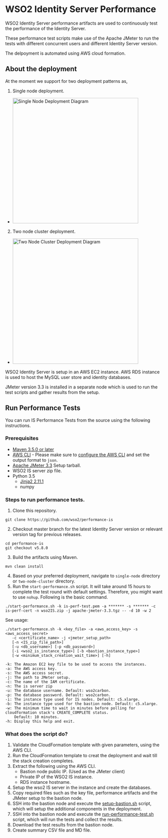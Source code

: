 # WSO2 Identity Server Performance

WSO2 Identity Server performance artifacts are used to continuously test the performance of the Identity Server.

These performance test scripts make use of the Apache JMeter to run the tests with different concurrent users and different Identity Server version.

The delpoyment is automated using AWS cloud formation. 

## About the deployment

At the moment we support for two deployment patterns as,
1. Single node deployment.
  - <img src="common/images/deployment-diagram-singlenode.png" height="400" alt="Single Node Deployment Diagram">

2. Two node cluster deployment.
  - <img src="common/images/deployment-diagram-twonode-cluster.png" height="400" alt="Two Node Cluster Deployment Diagram">

WSO2 Identity Server is setup in an AWS EC2 instance. AWS RDS instance is used to host the MySQL user store and identity databases.

JMeter version 3.3 is installed in a separate node which is used to run the test scripts and gather results from the setup.


## Run Performance Tests

You can run IS Performance Tests from the source using the following instructions.

### Prerequisites

* [Maven 3.5.0 or later](https://maven.apache.org/download.cgi)
* [AWS CLI](https://aws.amazon.com/cli/) - Please make sure to [configure the AWS CLI](https://docs.aws.amazon.com/cli/latest/userguide/cli-chap-getting-started.html) and set the output format to `json`.
* [Apache JMeter 3.3](https://jmeter.apache.org/) Setup tarball.
* WSO2 IS server zip file.
* Python 3.5
    * [Jinja2 2.11.1](https://pypi.org/project/Jinja2/)
    * numpy

### Steps to run performance tests.

1. Clone this repository.

```
git clone https://github.com/wso2/performance-is
```
2. Checkout master branch for the latest Identity Server version or relevant version tag for previous releases.
```
cd performance-is
git checkout v5.8.0
```
3. Build the artifacts using Maven.
```
mvn clean install
```

4. Based on your preferred deployment, navigate to `single-node` directory or `two-node-cluster` directory.
4. Run the `start-performance.sh` script. It will take around 15 hours to complete the test round with default settings. Therefore, you might want to use `nohup`. Following is the basic command.
```
./start-performance.sh -k is-perf-test.pem -a ******* -s ******* -c is-perf-cert -n wso2IS.zip -j apache-jmeter-3.3.tgz -- -d 10 -w 2
```

See usage:

```
./start-performance.sh -k <key_file> -a <aws_access_key> -s <aws_access_secret>
   -c <certificate_name> -j <jmeter_setup_path>
   [-n <IS_zip_file_path>]
   [-u <db_username>] [-p <db_password>]
   [-i <wso2_is_instance_type>] [-b <bastion_instance_type>]
   [-w <minimum_stack_creation_wait_time>] [-h]

-k: The Amazon EC2 key file to be used to access the instances.
-a: The AWS access key.
-s: The AWS access secret.
-j: The path to JMeter setup.
-c: The name of the IAM certificate.
-n: The is server zip
-u: The database username. Default: wso2carbon.
-p: The database password. Default: wso2carbon.
-i: The instance type used for IS nodes. Default: c5.xlarge.
-b: The instance type used for the bastion node. Default: c5.xlarge.
-w: The minimum time to wait in minutes before polling for cloudformation stack's CREATE_COMPLETE status.
    Default: 10 minutes.
-h: Display this help and exit.
```

### What does the script do?
1. Validate the CloudFormation template with given parameters, using the AWS CLI.
2. Run the CloudFormation template to creat the deployment and wait till the stack creation completes.
3. Extract the following using the AWS CLI.
   * Bastion node public IP. (Used as the JMeter client)
   * Private IP of the WSO2 IS instance.
   * RDS instance hostname.
4. Setup the wso2 IS server in the instance and create the databases.
5. Copy required files such as the key file, performance artifacts and the JMeter setup to the bastion node.
6. SSH into the bastion node and execute the [setup-bastion.sh](setup) script, which will setup the additional components in the deployment.
7. SSH into the bastion node and execute the [run-performance-test.sh](../common/jmeter) script, which will run the tests and collect the results.
8. Download the test results from the bastion node.
9. Create summary CSV file and MD file.


